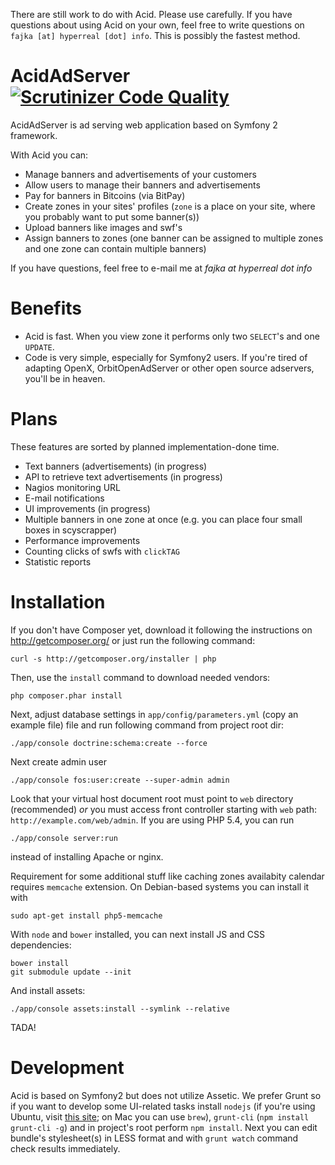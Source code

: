 There are still work to do with Acid. Please use carefully. If you have questions about using Acid on your own,
feel free to write questions on `fajka [at] hyperreal [dot] info`. This is possibly the fastest method.


# AcidAdServer [![Scrutinizer Code Quality](https://scrutinizer-ci.com/g/hyperreal/AcidAdServer/badges/quality-score.png?s=f8fb9bd71a00e6b5da406c79390edfaf1f473ce9)](https://scrutinizer-ci.com/g/hyperreal/AcidAdServer/)

AcidAdServer is ad serving web application based on Symfony 2 framework.

With Acid you can:

 * Manage banners and advertisements of your customers
 * Allow users to manage their banners and advertisements
 * Pay for banners in Bitcoins (via BitPay)
 * Create zones in your sites' profiles (`zone` is a place on your site, where you probably want to put some banner(s))
 * Upload banners like images and swf's
 * Assign banners to zones (one banner can be assigned to multiple zones and one zone can contain multiple banners)

If you have questions, feel free to e-mail me at *fajka at hyperreal dot info*

# Benefits

 * Acid is fast. When you view zone it performs only two `SELECT`'s and one `UPDATE`.
 * Code is very simple, especially for Symfony2 users. If you're tired of adapting OpenX, OrbitOpenAdServer or other
   open source adservers, you'll be in heaven.

# Plans

These features are sorted by planned implementation-done time.

 * Text banners (advertisements) (in progress)
 * API to retrieve text advertisements (in progress)
 * Nagios monitoring URL
 * E-mail notifications
 * UI improvements (in progress)
 * Multiple banners in one zone at once (e.g. you can place 
   four small boxes in scyscrapper)
 * Performance improvements
 * Counting clicks of swfs with `clickTAG`
 * Statistic reports

# Installation

If you don't have Composer yet, download it following the 
instructions on http://getcomposer.org/ or just run the 
following command:

    curl -s http://getcomposer.org/installer | php

Then, use the `install` command to download needed vendors:

    php composer.phar install

Next, adjust database settings in `app/config/parameters.yml` (copy an example file) file and run
following command from project root dir:

    ./app/console doctrine:schema:create --force
    
Next create admin user
    
    ./app/console fos:user:create --super-admin admin

Look that your virtual host document root must point to `web` directory (recommended) *or* you must access front
controller starting with `web` path: `http://example.com/web/admin`. If you are using PHP 5.4, you can run

    ./app/console server:run
   
instead of installing Apache or nginx.

Requirement for some additional stuff like caching zones availabity calendar requires `memcache` extension.
On Debian-based systems you can install it with

	sudo apt-get install php5-memcache

With `node` and `bower` installed, you can next install JS and CSS
dependencies:

    bower install
    git submodule update --init

And install assets:

    ./app/console assets:install --symlink --relative

TADA!

# Development

Acid is based on Symfony2 but does not utilize Assetic. We prefer Grunt so if you want to develop some UI-related tasks
install `nodejs` (if you're using Ubuntu, visit [this site][2]; on Mac you can use `brew`), `grunt-cli`
(`npm install grunt-cli -g`) and in project's root perform `npm install`. Next you can edit bundle's stylesheet(s) in
LESS format and with `grunt watch` command check results immediately.

[1]: http://pgp.mit.edu:11371/pks/lookup?op=get&search=0xB9EFA35464089E7E
[2]: https://launchpad.net/~chris-lea/+archive/node.js/